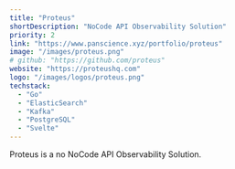 ```yaml
---
title: "Proteus"
shortDescription: "NoCode API Observability Solution"
priority: 2
link: "https://www.panscience.xyz/portfolio/proteus"
image: "/images/proteus.png"
# github: "https://github.com/proteus"
website: "https://proteushq.com"
logo: "/images/logos/proteus.png"
techstack:
  - "Go"
  - "ElasticSearch"
  - "Kafka"
  - "PostgreSQL"
  - "Svelte"
---
```


Proteus is a no NoCode API Observability Solution.
